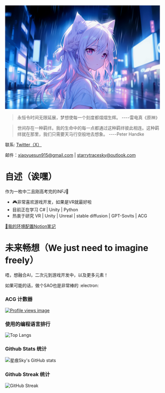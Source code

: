 ![](cover.jpg)

> 永恒令时间无限延展，梦想使每一个刻度都熠熠生辉。      ----雷电真《原神》

> 世间存在一种羁绊。我的生命中的每一点都通过这种羁绊彼此相连。这种羁绊就在那里，我们只需要天马行空般地去想象。      ----Peter Handke


联系: [Twitter（X）](https://x.com/starrysky_fy)

邮件：xiaoyuesun915@gmail.com | starrytracesky@outlook.com

# 自述（诶嘿）

作为一枚中二且刚高考完的INFJ📘 

- 🎮非常喜欢游戏开发，如果是VR就最好啦
- 目前正在学习 C# | Unity | Python
- 热衷于研究 VR | Unity | Unreal | stable diffusion | GPT-Sovits | ACG

[📖我的环境配置Notion笔记](https://starrytracesky.notion.site/7e3caef527f142f0bf15b2d933563425?pvs=4 "Notion notes")

# 未来畅想（We just need to imagine freely）

唔，想融合AI，二次元到游戏开发中，以及更多元素！

如果可能的话，做个SAO也是非常棒的 :electron:

### ACG 计数器

[![Profile views image](https://starry-trace-sky-moe-counter.vercel.app/get/@starry-trace-sky-profile?theme=rule34)](https://github.com/StarrySky-skyler)

### 使用的编程语言排行

![Top Langs](https://starry-trace-sky-readme-stats.vercel.app/api/top-langs/?username=StarrySky-skyler&layout=donut&langs_count=5)

### Github Stats 统计

![星痕Sky's GitHub stats](https://starry-trace-sky-readme-stats.vercel.app/api?username=StarrySky-skyler&count_private=true&show_icons=true&theme=tokyonight)

### Github Streak 统计

![GitHub Streak](http://github-readme-streak-stats.herokuapp.com?user=StarrySky-skyler&theme=tokyonight)
